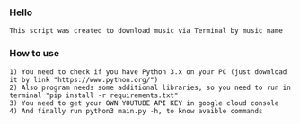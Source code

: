 ### Hello
    This script was created to download music via Terminal by music name

### How to use
    1) You need to check if you have Python 3.x on your PC (just download it by link "https://www.python.org/")
    2) Also program needs some additional libraries, so you need to run in terminal "pip install -r requirements.txt"
    3) You need to get your OWN YOUTUBE API KEY in google cloud console
    4) And finally run python3 main.py -h, to know avaible commands

